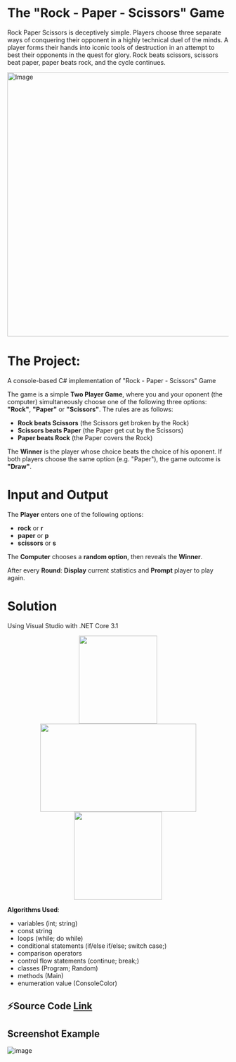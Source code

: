 # The "Rock - Paper - Scissors" Game

Rock Paper Scissors is deceptively simple. Players choose three separate ways of conquering their opponent in a highly technical duel of the minds. A player forms their hands into iconic tools of destruction in an attempt to best their opponents in the quest for glory. Rock beats scissors, scissors beat paper, paper beats rock, and the cycle continues.

<img alt="Image" width="600px" src="https://www.science.org/do/10.1126/science.aac4663/abs/sn-rockpaper.jpg" />

# The Project:
A console-based C# implementation of "Rock - Paper - Scissors" Game

The game is a simple **Two Player Game**, where you and your oponent (the computer) simultaneously choose one of the following three options: **"Rock"**, **"Paper"** or **"Scissors"**. The rules are as follows:

  * **Rock beats Scissors** (the Scissors get broken by the Rock)
  * **Scissors beats Paper** (the Paper get cut by the Scissors)
  * **Paper beats Rock** (the Paper covers the Rock)

The **Winner** is the player whose choice beats the choice of his oponent. If both players choose the same option (e.g. "Paper"), the game outcome is **"Draw"**.

# Input and Output
The **Player** enters one of the following options:
  * **rock** or **r**
  * **paper** or **p**
  * **scissors** or **s**

The **Computer** chooses a **random option**, then reveals the **Winner**.

After every **Round**: **Display** current statistics and **Prompt** player to play again.

# Solution

Using Visual Studio with .NET Core 3.1 

<p align="center"> <img src="https://seeklogo.com/images/C/c-sharp-c-logo-02F17714BA-seeklogo.com.png" width="178" height="200"> <img src="https://1000logos.net/wp-content/uploads/2023/04/Visual-Studio-logo.png" width="355" height="200"> <img src="https://upload.wikimedia.org/wikipedia/commons/e/ee/.NET_Core_Logo.svg" width="200" height="200"> <p>

**Algorithms Used**:
  * variables (int; string)
  * const string
  * loops (while; do while)
  * conditional statements (if/else if/else; switch case;)
  * comparison operators
  * control flow statements (continue; break;)
  * classes (Program; Random)
  * methods (Main)
  * enumeration value (ConsoleColor)

## ⚡Source Code <a href="https://github.com/Peshote/Rock-Paper-Scissors-Game/blob/main/Project-Rock-Paper-Scissors/Rock-Paper-Scissors.cs"> Link </a>

## Screenshot Example

![image](https://github.com/Peshote/Rock-Paper-Scissors-Game/assets/124620028/b0a69e95-6ca6-4b42-a26c-6540e7bc1771)
